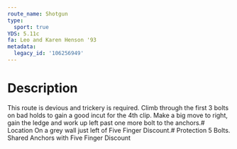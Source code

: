 ```yaml
---
route_name: Shotgun
type:
  sport: true
YDS: 5.11c
fa: Leo and Karen Henson '93
metadata:
  legacy_id: '106256949'
---
```

# Description
This route is devious and trickery is required. Climb through the first 3 bolts on bad holds to gain a good incut for the 4th clip. Make a big move to right, gain the ledge and work up left past one more bolt to the anchors.# Location
On a grey wall just left of Five Finger Discount.# Protection
5 Bolts. Shared Anchors with Five Finger Discount